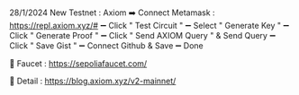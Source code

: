 28/1/2024 New Testnet : Axiom
➡️ Connect Metamask :  https://repl.axiom.xyz/#
➖️ Click " Test Circuit "
➖️ Select " Generate Key "
➖️ Click " Generate Proof "
➖️ Click " Send AXIOM Query " & Send Query
➖️ Click " Save Gist "
➖️ Connect Github & Save
➖️ Done

📌 Faucet : https://sepoliafaucet.com/

📖 Detail : https://blog.axiom.xyz/v2-mainnet/
